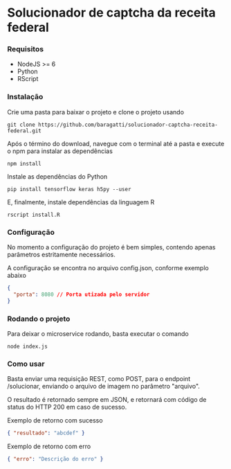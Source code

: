 # Solucionador de captcha da receita federal

### Requisitos
* NodeJS >= 6
* Python
* RScript

### Instalação
Crie uma pasta para baixar o projeto e clone o projeto usando
```
git clone https://github.com/baragatti/solucionador-captcha-receita-federal.git
```

Após o término do download, navegue com o terminal até a pasta e execute o npm para instalar as dependências
```
npm install
```

Instale as dependências do Python
```
pip install tensorflow keras h5py --user
```

E, finalmente, instale dependências da linguagem R
```
rscript install.R
```

### Configuração
No momento a configuração do projeto é bem simples, contendo apenas parâmetros estritamente necessários.

A configuração se encontra no arquivo config.json, conforme exemplo abaixo
```json
{ 
  "porta": 8080 // Porta utizada pelo servidor
}
```

### Rodando o projeto
Para deixar o microservice rodando, basta executar o comando
```
node index.js
```
### Como usar
Basta enviar uma requisição REST, como POST, para o endpoint /solucionar, enviando o arquivo de imagem no parâmetro "arquivo".

O resultado é retornado sempre em JSON, e retornará com código de status do HTTP 200 em caso de sucesso.

Exemplo de retorno com sucesso
```json
{ "resultado": "abcdef" }
```

Exemplo de retorno com erro
```json
{ "erro": "Descrição do erro" }
```
